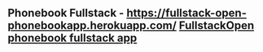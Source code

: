 ## Phonebook Fullstack - https://fullstack-open-phonebookapp.herokuapp.com/ [FullstackOpen phonebook fullstack app](https://fullstack-open-phonebookapp.herokuapp.com/)
